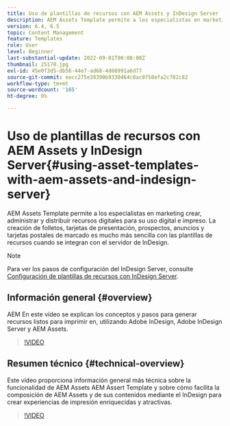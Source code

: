 ```yaml
---
title: Uso de plantillas de recursos con AEM Assets y InDesign Server
description: AEM Assets Template permite a los especialistas en marketing crear, administrar y distribuir recursos digitales para su uso digital e impreso. La creación de folletos, tarjetas de presentación, prospectos, anuncios y tarjetas postales de marcado es mucho más sencilla con las plantillas de recursos cuando se integran con el servidor de InDesign.
version: 6.4, 6.5
topic: Content Management
feature: Templates
role: User
level: Beginner
last-substantial-update: 2022-09-01T00:00:00Z
thumbnail: 25170.jpg
exl-id: 45e0f3d5-db56-44e7-ad68-4d60991a6d77
source-git-commit: eecc275e38390b9330464c8ac0750efa2c702c82
workflow-type: tm+mt
source-wordcount: '165'
ht-degree: 0%

---
```


# Uso de plantillas de recursos con AEM Assets y InDesign Server{#using-asset-templates-with-aem-assets-and-indesign-server}

AEM Assets Template permite a los especialistas en marketing crear, administrar y distribuir recursos digitales para su uso digital e impreso. La creación de folletos, tarjetas de presentación, prospectos, anuncios y tarjetas postales de marcado es mucho más sencilla con las plantillas de recursos cuando se integran con el servidor de InDesign.

>[!NOTE]
>
>Para ver los pasos de configuración del InDesign Server, consulte [Configuración de plantillas de recursos con InDesign Server](asset-templates-technical-video-setup.md).

## Información general {#overview}

AEM En este vídeo se explican los conceptos y pasos para generar recursos listos para imprimir en, utilizando Adobe InDesign, Adobe InDesign Server y AEM Assets.

>[!VIDEO](https://video.tv.adobe.com/v/25170?quality=12&learn=on)

## Resumen técnico {#technical-overview}

Este vídeo proporciona información general más técnica sobre la funcionalidad de AEM Assets AEM Assert Template y sobre cómo facilita la composición de AEM Assets y de sus contenidos mediante el InDesign para crear experiencias de impresión enriquecidas y atractivas.

>[!VIDEO](https://video.tv.adobe.com/v/17071?quality=12&learn=on)
